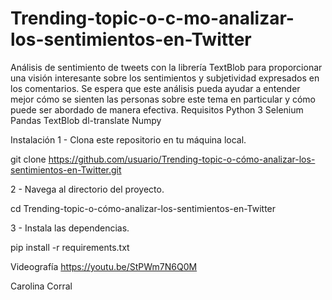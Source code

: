 # Trending-topic-o-c-mo-analizar-los-sentimientos-en-Twitter
Análisis de sentimiento de tweets con la librería TextBlob para proporcionar una visión interesante sobre los sentimientos y subjetividad expresados en los comentarios. Se espera que este análisis pueda ayudar a entender mejor cómo se sienten las personas sobre este tema en particular y cómo puede ser abordado de manera efectiva.
Requisitos
Python 3
Selenium
Pandas
TextBlob
dl-translate
Numpy

Instalación
1 - Clona este repositorio en tu máquina local.

git clone https://github.com/usuario/Trending-topic-o-cómo-analizar-los-sentimientos-en-Twitter.git

2 - Navega al directorio del proyecto.

cd Trending-topic-o-cómo-analizar-los-sentimientos-en-Twitter

3 - Instala las dependencias.

pip install -r requirements.txt

Videografía
https://youtu.be/StPWm7N6Q0M

Carolina Corral 
